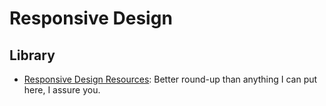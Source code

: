 # Responsive Design

## Library
- [Responsive Design Resources](http://bradfrost.github.io/this-is-responsive/resources.html): Better round-up than anything I can put here, I assure you.
